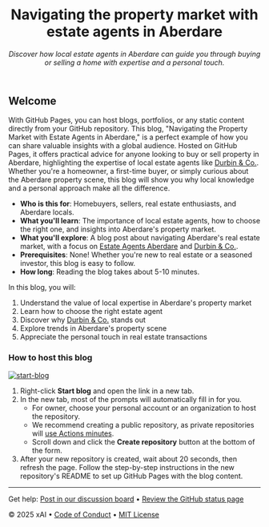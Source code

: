 <header>

<!--
  <<< Author notes: Blog header >>>
  Include a 1280×640 image, blog title in sentence case, and a concise description in emphasis.
  In your repository settings: enable template repository, add your 1280×640 social image, auto delete head branches.
  Add your open source license, GitHub uses MIT license.
-->

# Navigating the property market with estate agents in Aberdare

_Discover how local estate agents in Aberdare can guide you through buying or selling a home with expertise and a personal touch._

</header>

<!--
  <<< Author notes: Blog start >>>
  Include a note about hosting with GitHub Pages,
  and tell the reader why they should explore this blog.
-->

## Welcome

With GitHub Pages, you can host blogs, portfolios, or any static content directly from your GitHub repository. This blog, "Navigating the Property Market with Estate Agents in Aberdare," is a perfect example of how you can share valuable insights with a global audience. Hosted on GitHub Pages, it offers practical advice for anyone looking to buy or sell property in Aberdare, highlighting the expertise of local estate agents like [Durbin & Co.](https://estateagentsaberdare.co.uk/). Whether you're a homeowner, a first-time buyer, or simply curious about the Aberdare property scene, this blog will show you why local knowledge and a personal approach make all the difference.

- **Who is this for**: Homebuyers, sellers, real estate enthusiasts, and Aberdare locals.
- **What you'll learn**: The importance of local estate agents, how to choose the right one, and insights into Aberdare's property market.
- **What you'll explore**: A blog post about navigating Aberdare's real estate market, with a focus on [Estate Agents Aberdare](https://durbinestateagents.co.uk/estate-agents-aberdare/) and [Durbin & Co.](https://estateagentsaberdare.co.uk/).
- **Prerequisites**: None! Whether you're new to real estate or a seasoned investor, this blog is easy to follow.
- **How long**: Reading the blog takes about 5-10 minutes.

In this blog, you will:

1. Understand the value of local expertise in Aberdare's property market
2. Learn how to choose the right estate agent
3. Discover why [Durbin & Co.](https://estateagentsaberdare.co.uk/) stands out
4. Explore trends in Aberdare's property scene
5. Appreciate the personal touch in real estate transactions

### How to host this blog

<!-- For hosting the blog, run in JavaScript:
'https://github.com/new?' + new URLSearchParams({
  template_owner: 'your-username',
  template_name: 'aberdare-estate-agents-blog',
  owner: '@me',
  name: 'aberdare-estate-agents-blog',
  description: 'My blog about estate agents in Aberdare',
  visibility: 'public',
}).toString()
-->

[![start-blog](https://user-images.githubusercontent.com/1221423/235727646-4a590299-ffe5-480d-8cd5-8194ea184546.svg)](https://github.com/new?template_owner=your-username&template_name=aberdare-estate-agents-blog&owner=%40me&name=aberdare-estate-agents-blog&description=My+blog+about+estate+agents+in+Aberdare&visibility=public)

1. Right-click **Start blog** and open the link in a new tab.
2. In the new tab, most of the prompts will automatically fill in for you.
   - For owner, choose your personal account or an organization to host the repository.
   - We recommend creating a public repository, as private repositories will [use Actions minutes](https://docs.github.com/en/billing/managing-billing-for-github-actions/about-billing-for-github-actions).
   - Scroll down and click the **Create repository** button at the bottom of the form.
3. After your new repository is created, wait about 20 seconds, then refresh the page. Follow the step-by-step instructions in the new repository's README to set up GitHub Pages with the blog content.

<footer>

<!--
  <<< Author notes: Footer >>>
  Add a link to get support, GitHub status page, code of conduct, license link.
-->

---

Get help: [Post in our discussion board](https://github.com/orgs/skills/discussions/categories/github-pages) • [Review the GitHub status page](https://www.githubstatus.com/)

© 2025 xAI • [Code of Conduct](https://www.contributor-covenant.org/version/2/1/code_of_conduct/code_of_conduct.md) • [MIT License](https://gh.io/mit)

</footer>
